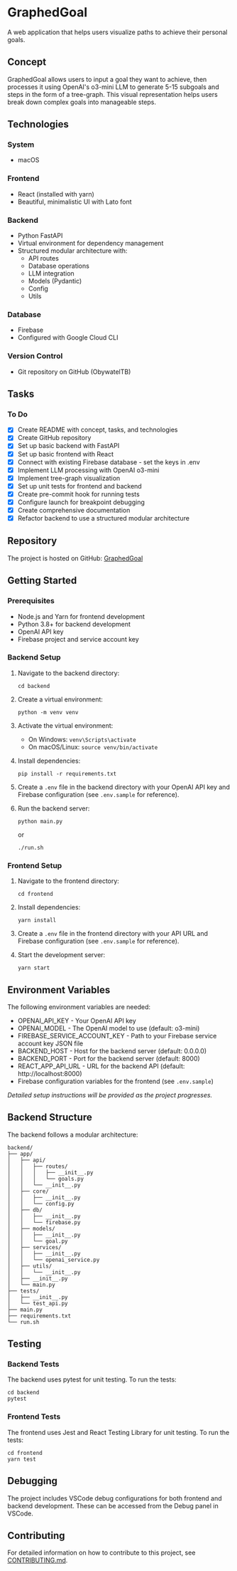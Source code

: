 # GraphedGoal

A web application that helps users visualize paths to achieve their personal goals.

## Concept

GraphedGoal allows users to input a goal they want to achieve, then processes it using OpenAI's o3-mini LLM to generate 5-15 subgoals and steps in the form of a tree-graph. This visual representation helps users break down complex goals into manageable steps.

## Technologies

### System
- macOS

### Frontend
- React (installed with yarn)
- Beautiful, minimalistic UI with Lato font

### Backend
- Python FastAPI
- Virtual environment for dependency management
- Structured modular architecture with:
  - API routes
  - Database operations
  - LLM integration
  - Models (Pydantic)
  - Config
  - Utils

### Database
- Firebase
- Configured with Google Cloud CLI

### Version Control
- Git repository on GitHub (ObywatelTB)

## Tasks

### To Do
- [x] Create README with concept, tasks, and technologies
- [x] Create GitHub repository
- [x] Set up basic backend with FastAPI
- [x] Set up basic frontend with React
- [x] Connect with existing Firebase database - set the keys in .env
- [x] Implement LLM processing with OpenAI o3-mini
- [x] Implement tree-graph visualization
- [x] Set up unit tests for frontend and backend
- [x] Create pre-commit hook for running tests
- [x] Configure launch for breakpoint debugging
- [x] Create comprehensive documentation
- [x] Refactor backend to use a structured modular architecture

## Repository
The project is hosted on GitHub: [GraphedGoal](https://github.com/ObywatelTB/GraphedGoal)

## Getting Started

### Prerequisites
- Node.js and Yarn for frontend development
- Python 3.8+ for backend development
- OpenAI API key
- Firebase project and service account key

### Backend Setup
1. Navigate to the backend directory:
   ```
   cd backend
   ```

2. Create a virtual environment:
   ```
   python -m venv venv
   ```

3. Activate the virtual environment:
   - On Windows: `venv\Scripts\activate`
   - On macOS/Linux: `source venv/bin/activate`

4. Install dependencies:
   ```
   pip install -r requirements.txt
   ```

5. Create a `.env` file in the backend directory with your OpenAI API key and Firebase configuration (see `.env.sample` for reference).

6. Run the backend server:
   ```
   python main.py
   ```
   or
   ```
   ./run.sh
   ```

### Frontend Setup
1. Navigate to the frontend directory:
   ```
   cd frontend
   ```

2. Install dependencies:
   ```
   yarn install
   ```

3. Create a `.env` file in the frontend directory with your API URL and Firebase configuration (see `.env.sample` for reference).

4. Start the development server:
   ```
   yarn start
   ```

## Environment Variables

The following environment variables are needed:
- OPENAI_API_KEY - Your OpenAI API key
- OPENAI_MODEL - The OpenAI model to use (default: o3-mini)
- FIREBASE_SERVICE_ACCOUNT_KEY - Path to your Firebase service account key JSON file
- BACKEND_HOST - Host for the backend server (default: 0.0.0.0)
- BACKEND_PORT - Port for the backend server (default: 8000)
- REACT_APP_API_URL - URL for the backend API (default: http://localhost:8000)
- Firebase configuration variables for the frontend (see `.env.sample`)

*Detailed setup instructions will be provided as the project progresses.* 

## Backend Structure

The backend follows a modular architecture:

```
backend/
├── app/
│   ├── api/
│   │   ├── routes/
│   │   │   ├── __init__.py
│   │   │   └── goals.py
│   │   └── __init__.py
│   ├── core/
│   │   ├── __init__.py
│   │   └── config.py
│   ├── db/
│   │   ├── __init__.py
│   │   └── firebase.py
│   ├── models/
│   │   ├── __init__.py
│   │   └── goal.py
│   ├── services/
│   │   ├── __init__.py
│   │   └── openai_service.py
│   ├── utils/
│   │   └── __init__.py
│   ├── __init__.py
│   └── main.py
├── tests/
│   ├── __init__.py
│   └── test_api.py
├── main.py
├── requirements.txt
└── run.sh
```

## Testing

### Backend Tests
The backend uses pytest for unit testing. To run the tests:
```
cd backend
pytest
```

### Frontend Tests
The frontend uses Jest and React Testing Library for unit testing. To run the tests:
```
cd frontend
yarn test
```

## Debugging

The project includes VSCode debug configurations for both frontend and backend development. These can be accessed from the Debug panel in VSCode.

## Contributing

For detailed information on how to contribute to this project, see [CONTRIBUTING.md](CONTRIBUTING.md). 